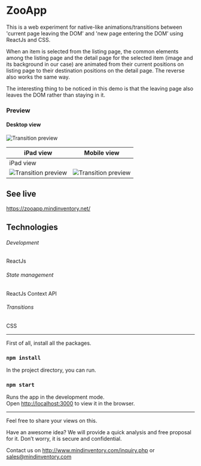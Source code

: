 # ZooApp

This is a web experiment for native-like animations/transitions between 'current page leaving the DOM' and 'new page entering the DOM’ using ReactJs and CSS.

When an item is selected from the listing page, the common elements among the listing page and the detail page for the selected item (image and its background in our case) are animated from their current positions on listing page to their destination positions on the detail page. The reverse also works the same way. 

The interesting thing to be noticed in this demo is that the leaving page also leaves the DOM rather than staying in it.

### Preview
#### Desktop view
![Transition preview](https://zooapp.mindinventory.net/preview.gif)

|  iPad view  |  Mobile view |
| ------------- | ------------- |
|  iPad view                    |
| ![Transition preview](https://zooapp.mindinventory.net/ipad-preview.gif)  | ![Transition preview](https://zooapp.mindinventory.net/mobile-preview.gif)  |







## See live
https://zooapp.mindinventory.net/

## Technologies
###### Development
ReactJs

###### State management
ReactJs Context API

###### Transitions
CSS

---
First of all, install all the packages.
### `npm install`

In the project directory, you can run.
### `npm start`

Runs the app in the development mode.<br>
Open [http://localhost:3000](http://localhost:3000) to view it in the browser.

---
Feel free to share your views on this.

Have an awesome idea? We will provide a quick analysis and free proposal for it. Don’t worry, it is secure and confidential.

Contact us on 
http://www.mindinventory.com/inquiry.php 
or 
sales@mindinventory.com
